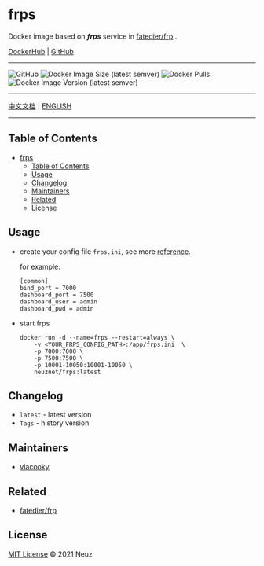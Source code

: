 # frps

Docker image based on ***frps*** service in [fatedier/frp](https://github.com/fatedier/frp) .

[DockerHub](https://hub.docker.com/r/neuznet/frps) | [GitHub](https://github.com/Neuz/Dockerfiles/tree/main/frps)

---

![GitHub](https://img.shields.io/github/license/neuz/Dockerfiles) ![Docker Image Size (latest semver)](https://img.shields.io/docker/image-size/neuznet/frps) ![Docker Pulls](https://img.shields.io/docker/pulls/neuznet/frps) ![Docker Image Version (latest semver)](https://img.shields.io/docker/v/neuznet/frps/latest) 

---

 [中文文档](README.md) | [ENGLISH](README_en.md)

---

## Table of Contents

- [frps](#frps)
  - [Table of Contents](#table-of-contents)
  - [Usage](#usage)
  - [Changelog](#changelog)
  - [Maintainers](#maintainers)
  - [Related](#related)
  - [License](#license)

## Usage

- create your config file `frps.ini`, see more [reference](https://gofrp.org/docs/reference/server-configures/).

    for example:
   
    ```
    [common]
    bind_port = 7000
    dashboard_port = 7500
    dashboard_user = admin
    dashboard_pwd = admin
    ```

- start frps

    ```
    docker run -d --name=frps --restart=always \
        -v <YOUR_FRPS_CONFIG_PATH>:/app/frps.ini  \
        -p 7000:7000 \
        -p 7500:7500 \
        -p 10001-10050:10001-10050 \
        neuznet/frps:latest
    ```

## Changelog

- `latest` - latest version
- `Tags` - history version

## Maintainers

- [viacooky](https://github.com/viacooky)

## Related

- [fatedier/frp](https://github.com/fatedier/frp)

## License

[MIT License](../LICENSE) © 2021 Neuz